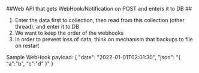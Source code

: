 ##Web API that gets WebHook/Notification on POST and enters it to DB ##
 1. Enter the data first to collection, then read from this collection (other thread), and enter it to DB
 2. We want to keep the order of the webhooks
 3. In order to prevent loss of data, think on mechanism that backups to file on restart


 Sample WebHook payload:
{
	"date":	"2022-01-01T02:01:30",
	"json":	"{
				\"a\":\"b\",
				\"c\":\"d\"
			}"
}